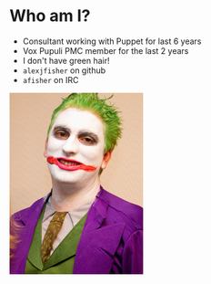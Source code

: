 <!SLIDE bullets>
# Who am I?

* Consultant working with Puppet for last 6 years
* Vox Pupuli PMC member for the last 2 years
* I don't have green hair!
* `alexjfisher` on github
* `afisher` on IRC

![.fancyborder Picture of me](../_images/joker.png)
